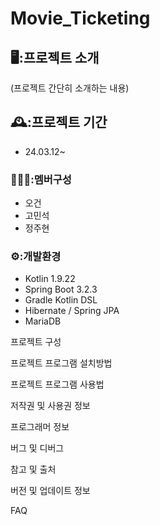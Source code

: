 # Movie_Ticketing

## 🖥️:프로젝트 소개
(프로젝트 간단히 소개하는 내용)
## 🕰️:프로젝트 기간
- 24.03.12~
### 🧑‍🤝‍🧑:멤버구성
- 오건
- 고민석
- 정주현

### ⚙️:개발환경
- Kotlin 1.9.22
- Spring Boot 3.2.3
- Gradle Kotlin DSL
- Hibernate / Spring JPA
- MariaDB

프로젝트 구성

프로젝트 프로그램 설치방법

프로젝트 프로그램 사용법

저작권 및 사용권 정보

프로그래머 정보

버그 및 디버그

참고 및 출처

버전 및 업데이트 정보

FAQ

